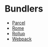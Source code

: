 # Bundlers

* [Parcel](https://parceljs.org/)
* [Rome](https://github.com/rome/tools)
* [Rollup](https://rollupjs.org/guide/en/)
* [Webpack](https://webpack.js.org/)